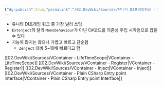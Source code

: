 ```yaml
---
{"dg-publish":true,"permalink":"/02.DevWiki/Sources/유니티 DI프레임워크 - VContainer/","noteIcon":"","updated":"2025-07-19T22:58:36.000+09:00"}
---
```


- 유니티 DI프레임 워크 중 가장 널리 쓰임
- `Extenject`와 달리 `Monobehaviour`가 아닌 C#코드를 의존성 주입 시작점으로 잡을 수 있다
- 기능이 많지는 않으나 가볍고 빠르고 단순함
    - `Zenject` 대비 5~10배 빠르다고 함

[[02.DevWiki/Sources/VContainer - LifeTimeScope\|VContainer - LifeTimeScope]]
[[02.DevWiki/Sources/VContainer - Register\|VContainer - Register]]
[[02.DevWiki/Sources/VContainer - Inject\|VContainer - Inject]]
[[02.DevWiki/Sources/VContainer - Plain CSharp Entry point Interface\|VContainer - Plain CSharp Entry point Interface]]